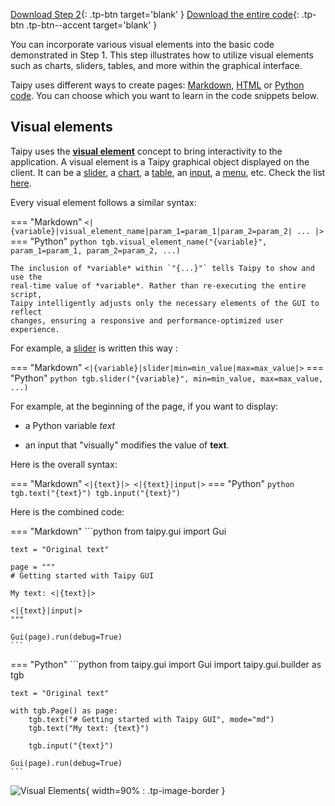 [Download Step 2](./../src/step_02.zip){: .tp-btn target='blank' }
[Download the entire code](./../src/src.zip){: .tp-btn .tp-btn--accent target='blank' }



You can incorporate various visual elements into the basic code demonstrated in Step 1.
This step illustrates how to utilize visual elements such as charts, sliders, tables, and
more within the graphical interface.

Taipy uses different ways to create
pages: [Markdown](../../../../manuals/userman/gui/pages/markdown.md),
[HTML](../../../../manuals/userman/gui/pages/html.md) or
[Python code](../../../../manuals/userman/gui/pages/builder.md). You can choose which you want
to learn in the code snippets below.

## Visual elements

Taipy uses the **[visual element](../../../../manuals/userman/gui/viselements/standard-and-blocks/index.md)**
concept to bring interactivity to the application. A visual element is a
Taipy graphical object displayed on the client. It can be a
[slider](../../../../manuals/userman/gui/viselements/standard-and-blocks/slider.md), a
[chart](../../../../manuals/userman/gui/viselements/standard-and-blocks/chart.md), a
[table](../../../../manuals/userman/gui/viselements/standard-and-blocks/table.md), an
[input](../../../../manuals/userman/gui/viselements/standard-and-blocks/input.md), a
[menu](../../../../manuals/userman/gui/viselements/standard-and-blocks/menu.md), etc. Check the list
[here](../../../../manuals/userman/gui/viselements/standard-and-blocks/controls.md).

Every visual element follows a similar syntax:

=== "Markdown"
    ```
    <|{variable}|visual_element_name|param_1=param_1|param_2=param_2| ... |>
    ```
=== "Python"
    ```python
    tgb.visual_element_name("{variable}", param_1=param_1, param_2=param_2, ...)
    ```

    The inclusion of *variable* within `"{...}"` tells Taipy to show and use the
    real-time value of *variable*. Rather than re-executing the entire script,
    Taipy intelligently adjusts only the necessary elements of the GUI to reflect
    changes, ensuring a responsive and performance-optimized user experience.

For example, a [slider](../../../../manuals/userman/gui/viselements/standard-and-blocks/slider.md) is written this way :


=== "Markdown"
    ```
    <|{variable}|slider|min=min_value|max=max_value|>
    ```
=== "Python"
    ```python
    tgb.slider("{variable}", min=min_value, max=max_value, ...)
    ```

For example, at the beginning of the page, if you want to display:

- a Python variable *text*

- an input that "visually" modifies the value of __text__.

Here is the overall syntax:

=== "Markdown"
    ```
    <|{text}|>
    <|{text}|input|>
    ```
=== "Python"
    ```python
    tgb.text("{text}")
    tgb.input("{text}")
    ```


Here is the combined code:

=== "Markdown"
    ```python
    from taipy.gui import Gui

    text = "Original text"

    page = """
    # Getting started with Taipy GUI

    My text: <|{text}|>

    <|{text}|input|>
    """

    Gui(page).run(debug=True)
    ```
=== "Python"
    ```python
    from taipy.gui import Gui
    import taipy.gui.builder as tgb

    text = "Original text"

    with tgb.Page() as page:
        tgb.text("# Getting started with Taipy GUI", mode="md")
        tgb.text("My text: {text}")

        tgb.input("{text}")

    Gui(page).run(debug=True)
    ```

![Visual Elements](images/result.png){ width=90% : .tp-image-border }
